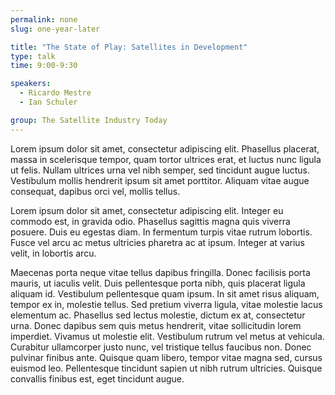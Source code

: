 ```yaml
---
permalink: none
slug: one-year-later

title: "The State of Play: Satellites in Development"
type: talk
time: 9:00-9:30

speakers:
  - Ricardo Mestre
  - Ian Schuler

group: The Satellite Industry Today
---
```


Lorem ipsum dolor sit amet, consectetur adipiscing elit. Phasellus placerat, massa in scelerisque tempor, quam tortor ultrices erat, et luctus nunc ligula ut felis. Nullam ultrices urna vel nibh semper, sed tincidunt augue luctus. Vestibulum mollis hendrerit ipsum sit amet porttitor. Aliquam vitae augue consequat, dapibus orci vel, mollis tellus.

Lorem ipsum dolor sit amet, consectetur adipiscing elit. Integer eu commodo est, in gravida odio. Phasellus sagittis magna quis viverra posuere. Duis eu egestas diam. In fermentum turpis vitae rutrum lobortis. Fusce vel arcu ac metus ultricies pharetra ac at ipsum. Integer at varius velit, in lobortis arcu.

Maecenas porta neque vitae tellus dapibus fringilla. Donec facilisis porta mauris, ut iaculis velit. Duis pellentesque porta nibh, quis placerat ligula aliquam id. Vestibulum pellentesque quam ipsum. In sit amet risus aliquam, tempor ex in, molestie tellus. Sed pretium viverra ligula, vitae molestie lacus elementum ac. Phasellus sed lectus molestie, dictum ex at, consectetur urna. Donec dapibus sem quis metus hendrerit, vitae sollicitudin lorem imperdiet. Vivamus ut molestie elit. Vestibulum rutrum vel metus at vehicula. Curabitur ullamcorper justo nunc, vel tristique tellus faucibus non. Donec pulvinar finibus ante. Quisque quam libero, tempor vitae magna sed, cursus euismod leo. Pellentesque tincidunt sapien ut nibh rutrum ultricies. Quisque convallis finibus est, eget tincidunt augue.
